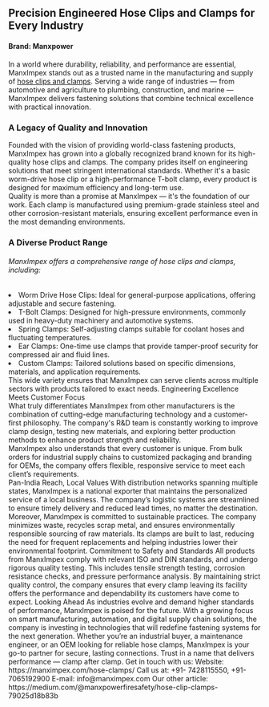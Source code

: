 <h2>Precision Engineered Hose Clips and Clamps for Every Industry</h2>
<h4>Brand: Manxpower</h4>
In a world where durability, reliability, and performance are essential, ManxImpex stands out as a trusted name in the manufacturing and supply of <a href="https://manximpex.com/hose-clamps/" title="hose clip clamps" alt"hose clip clamps" >hose clips and clamps</a>. Serving a wide range of industries — from automotive and agriculture to plumbing, construction, and marine — ManxImpex delivers fastening solutions that combine technical excellence with practical innovation.<br>
<h3>A Legacy of Quality and Innovation</h3>
Founded with the vision of providing world-class fastening products, ManxImpex has grown into a globally recognized brand known for its high-quality hose clips and clamps. The company prides itself on engineering solutions that meet stringent international standards. Whether it's a basic worm-drive hose clip or a high-performance T-bolt clamp, every product is designed for maximum efficiency and long-term use.<br>
Quality is more than a promise at ManxImpex — it's the foundation of our work. Each clamp is manufactured using premium-grade stainless steel and other corrosion-resistant materials, ensuring excellent performance even in the most demanding environments.<br>
<h3>A Diverse Product Range</h3>
<h6>ManxImpex offers a comprehensive range of hose clips and clamps, including:</h6>
<li>Worm Drive Hose Clips: Ideal for general-purpose applications, offering adjustable and secure fastening.</li>
<li>T-Bolt Clamps: Designed for high-pressure environments, commonly used in heavy-duty machinery and automotive systems.</li>
<li>Spring Clamps: Self-adjusting clamps suitable for coolant hoses and fluctuating temperatures.</li>
<li>Ear Clamps: One-time use clamps that provide tamper-proof security for compressed air and fluid lines.</li>
<li>Custom Clamps: Tailored solutions based on specific dimensions, materials, and application requirements.</li>
This wide variety ensures that ManxImpex can serve clients across multiple sectors with products tailored to exact needs.
Engineering Excellence Meets Customer Focus<br>
What truly differentiates ManxImpex from other manufacturers is the combination of cutting-edge manufacturing technology and a customer-first philosophy. The company's R&D team is constantly working to improve clamp design, testing new materials, and exploring better production methods to enhance product strength and reliability.<br>
ManxImpex also understands that every customer is unique. From bulk orders for industrial supply chains to customized packaging and branding for OEMs, the company offers flexible, responsive service to meet each client’s requirements.<br>
Pan-India Reach, Local Values
With distribution networks spanning multiple states, ManxImpex is a  national exporter that maintains the personalized service of a local business. The company’s logistic systems are streamlined to ensure timely delivery and reduced lead times, no matter the destination.
Moreover, ManxImpex is committed to sustainable practices. The company minimizes waste, recycles scrap metal, and ensures environmentally responsible sourcing of raw materials. Its clamps are built to last, reducing the need for frequent replacements and helping industries lower their environmental footprint.
Commitment to Safety and Standards
All products from ManxImpex comply with relevant ISO and DIN standards, and undergo rigorous quality testing. This includes tensile strength testing, corrosion resistance checks, and pressure performance analysis. By maintaining strict quality control, the company ensures that every clamp leaving its facility offers the performance and dependability its customers have come to expect.
Looking Ahead
As industries evolve and demand higher standards of performance, ManxImpex is poised for the future. With a growing focus on smart manufacturing, automation, and digital supply chain solutions, the company is investing in technologies that will redefine fastening systems for the next generation.
Whether you’re an industrial buyer, a maintenance engineer, or an OEM looking for reliable hose clamps, ManxImpex is your go-to partner for secure, lasting connections. Trust in a name that delivers performance — clamp after clamp.
Get in touch with us:
Website: https://manximpex.com/hose-clamps/ 
Call us at:  +91- 7428115550, +91- 7065192900
E-mail: info@manximpex.com 
Our other article:  https://medium.com/@manxpowerfiresafety/hose-clip-clamps-79025d18b83b
